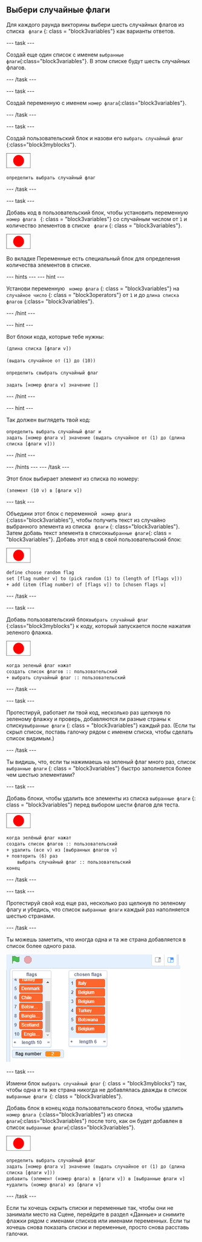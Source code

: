 ## Выбери случайные флаги

Для каждого раунда викторины выбери шесть случайных флагов из списка ` флаги` {: class = "block3variables"} как варианты ответов.

\--- task \---

Создай еще один список с именем `выбранные флаги`{:class="block3variables"}. В этом списке будут шесть случайных флагов.

\--- /task \---

\--- task \---

Создай переменную с именем `номер флага`{:class="block3variables"}.

\--- /task \---

\--- task \---

Создай пользовательский блок и назови его ` выбрать случайный флаг ` {:class="block3myblocks"}.

![Спрайт флага](images/flag-sprite.png)

```blocks3
определить выбрать случайный флаг
```

\--- /task \---

\--- task \---

Добавь код в пользовательский блок, чтобы установить переменную `номер флага ` {: class = "block3variables"} со случайным числом от ` 1 ` и количество элементов в списке ` флаги` {: class = "block3variables"}.

![Спрайт флага](images/flag-sprite.png)

Во вкладке Переменные есть специальный блок для определения количества элементов в списке.

\--- hints \--- \--- hint \---

Установи переменную ` номер флага` {: class = "block3variables"} на ` случайное число ` {: class = "block3operators"} от ` 1 ` и до ` длина списка флагов ` {:class= "block3variables"}.

\--- /hint \---

\--- hint \---

Вот блоки кода, которые тебе нужны:

```blocks3
(длина списка [флаги v])

(выдать случайное от (1) до (10))

определить cвыбрать случайный флаг

задать [номер флага v] значение []
```

\--- /hint \---

\--- hint \---

Так должен выглядеть твой код:

```blocks3
определить выбрать случайный флаг и 
задать [номер флага v] значение (выдать случайное от (1) до (длина списка [флаги v]))
```

\--- /hint \---

\--- /hints \--- \--- /task \---

Этот блок выбирает элемент из списка по номеру:

```blocks3
(элемент (10 v) в [флаги v])
```

\--- task \---

Объедини этот блок с переменной ` номер флага` {:class="block3variables"}, чтобы получить текст из случайно выбранного элемента из списка ` флаги` {: class="block3variables"}. Затем добавь текст элемента в список` выбранные флаги `{: class = "block3variables"}. Добавь этот код в свой пользовательский блок:

![Спрайт флага](images/flag-sprite.png)

```blocks3
define choose random flag
set [flag number v] to (pick random (1) to (length of [flags v]))
+ add (item (flag number) of [flags v]) to [chosen flags v]
```

\--- /task \---

\--- task \---

Добавь пользовательский блок` выбрать случайный флаг ` {:class="block3myblocks"} к коду, который запускается после нажатия зеленого флажка.

![Спрайт флага](images/flag-sprite.png)

```blocks3
когда зеленый флаг нажат
создать список флагов :: пользовательский
+ выбрать случайный флаг :: пользовательский
```

\--- /task \---

\--- task \---

Протестируй, работает ли твой код, несколько раз щелкнув по зеленому флажку и проверь, добавляются ли разные страны к списку` выбранные флаги ` {: class = "block3variables"} каждый раз. (Если ты скрыл список, поставь галочку рядом с именем списка, чтобы сделать список видимым.)

\--- /task \---

Ты видишь, что, если ты нажимаешь на зеленый флаг много раз, список ` выбранные флаги` {: class = "block3variables"} быстро заполняется более чем шестью элементами?

\--- task \---

Добавь блоки, чтобы удалить все элементы из списка ` выбранные флаги ` {: class = "block3variables"} перед выбором шести флагов для теста.

![Спрайт флага](images/flag-sprite.png)

```blocks3
когда зелёный флаг нажат
создать список флагов :: пользовательский
+ удалить (все v) из [выбранных флагов v]
+ повторить (6) раз
    выбрать случайный флаг :: пользовательский
конец
```

\--- /task \---

\--- task \---

Протестируй свой код еще раз, несколько раз щелкнув по зеленому флагу и убедись, что список ` выбранные флаги ` каждый раз наполняется шестью странами.

\--- /task \---

Ты можешь заметить, что иногда одна и та же страна добавляется в список более одного раза.

![Страны-копии](images/duplicate-countries.png)

\--- task \---

Измени блок ` выбрать случайный флаг ` {: class = "block3myblocks"} так, чтобы одна и та же страна никогда не добавлялась дважды в список `выбранные флаги `{: class = "block3variables"}.

Добавь блок в конец кода пользовательского блока, чтобы удалить `номер флага `{:class="block3variables"} из списка `флаги`{:class="block3variables"} после того, как он будет добавлен в список `выбранные флаги`{:class="block3variables"}.

![Спрайт флага](images/flag-sprite.png)

```blocks3
определить выбрать случайный флаг
задать [номер флага v] значение (выдать случайное от (1) до (длина списка [флаги v]))
добавить (элемент (номер флага) в [флаги v]) в [выбранные флаги v]
+удалить (номер флага) из [флаги v]
```

\--- /task \---

Если ты хочешь скрыть списки и переменные так, чтобы они не занимали место на Сцене, перейдите в раздел «Данные» и снимите флажки рядом с именами списков или именами переменных. Если ты хочешь снова показать списки и переменные, просто снова расставь галочки.